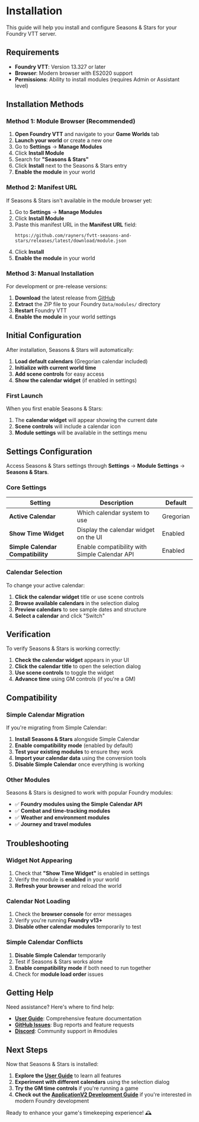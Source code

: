 # Installation

This guide will help you install and configure Seasons & Stars for your Foundry VTT server.

## Requirements

- **Foundry VTT**: Version 13.327 or later
- **Browser**: Modern browser with ES2020 support
- **Permissions**: Ability to install modules (requires Admin or Assistant level)

## Installation Methods

### Method 1: Module Browser (Recommended)

1. **Open Foundry VTT** and navigate to your **Game Worlds** tab
2. **Launch your world** or create a new one
3. Go to **Settings** → **Manage Modules**
4. Click **Install Module**
5. Search for **"Seasons & Stars"**
6. Click **Install** next to the Seasons & Stars entry
7. **Enable the module** in your world

### Method 2: Manifest URL

If Seasons & Stars isn't available in the module browser yet:

1. Go to **Settings** → **Manage Modules**
2. Click **Install Module**
3. Paste this manifest URL in the **Manifest URL** field:
   ```
   https://github.com/rayners/fvtt-seasons-and-stars/releases/latest/download/module.json
   ```
4. Click **Install**
5. **Enable the module** in your world

### Method 3: Manual Installation

For development or pre-release versions:

1. **Download** the latest release from [GitHub](https://github.com/rayners/fvtt-seasons-and-stars/releases)
2. **Extract** the ZIP file to your Foundry `Data/modules/` directory
3. **Restart** Foundry VTT
4. **Enable the module** in your world settings

## Initial Configuration

After installation, Seasons & Stars will automatically:

1. **Load default calendars** (Gregorian calendar included)
2. **Initialize with current world time**
3. **Add scene controls** for easy access
4. **Show the calendar widget** (if enabled in settings)

### First Launch

When you first enable Seasons & Stars:

1. The **calendar widget** will appear showing the current date
2. **Scene controls** will include a calendar icon
3. **Module settings** will be available in the settings menu

## Settings Configuration

Access Seasons & Stars settings through **Settings** → **Module Settings** → **Seasons & Stars**.

### Core Settings

| Setting | Description | Default |
|---------|-------------|---------|
| **Active Calendar** | Which calendar system to use | Gregorian |
| **Show Time Widget** | Display the calendar widget on the UI | Enabled |
| **Simple Calendar Compatibility** | Enable compatibility with Simple Calendar API | Enabled |

### Calendar Selection

To change your active calendar:

1. **Click the calendar widget** title or use scene controls
2. **Browse available calendars** in the selection dialog
3. **Preview calendars** to see sample dates and structure
4. **Select a calendar** and click "Switch"

## Verification

To verify Seasons & Stars is working correctly:

1. **Check the calendar widget** appears in your UI
2. **Click the calendar title** to open the selection dialog
3. **Use scene controls** to toggle the widget
4. **Advance time** using GM controls (if you're a GM)

## Compatibility

### Simple Calendar Migration

If you're migrating from Simple Calendar:

1. **Install Seasons & Stars** alongside Simple Calendar
2. **Enable compatibility mode** (enabled by default)
3. **Test your existing modules** to ensure they work
4. **Import your calendar data** using the conversion tools
5. **Disable Simple Calendar** once everything is working

### Other Modules

Seasons & Stars is designed to work with popular Foundry modules:

- ✅ **Foundry modules using the Simple Calendar API**
- ✅ **Combat and time-tracking modules**  
- ✅ **Weather and environment modules**
- ✅ **Journey and travel modules**

## Troubleshooting

### Widget Not Appearing

1. Check that **"Show Time Widget"** is enabled in settings
2. Verify the module is **enabled** in your world
3. **Refresh your browser** and reload the world

### Calendar Not Loading

1. Check the **browser console** for error messages
2. Verify you're running **Foundry v13+**
3. **Disable other calendar modules** temporarily to test

### Simple Calendar Conflicts

1. **Disable Simple Calendar** temporarily
2. Test if Seasons & Stars works alone
3. **Enable compatibility mode** if both need to run together
4. Check for **module load order** issues

## Getting Help

Need assistance? Here's where to find help:

- **[User Guide](user-guide)**: Comprehensive feature documentation
- **[GitHub Issues](https://github.com/rayners/fvtt-seasons-and-stars/issues)**: Bug reports and feature requests
- **[Discord](https://discord.gg/foundryvtt)**: Community support in #modules

## Next Steps

Now that Seasons & Stars is installed:

1. **Explore the [User Guide](user-guide)** to learn all features
2. **Experiment with different calendars** using the selection dialog
3. **Try the GM time controls** if you're running a game
4. **Check out the [ApplicationV2 Development Guide](applicationv2-development)** if you're interested in modern Foundry development

Ready to enhance your game's timekeeping experience! 🕰️